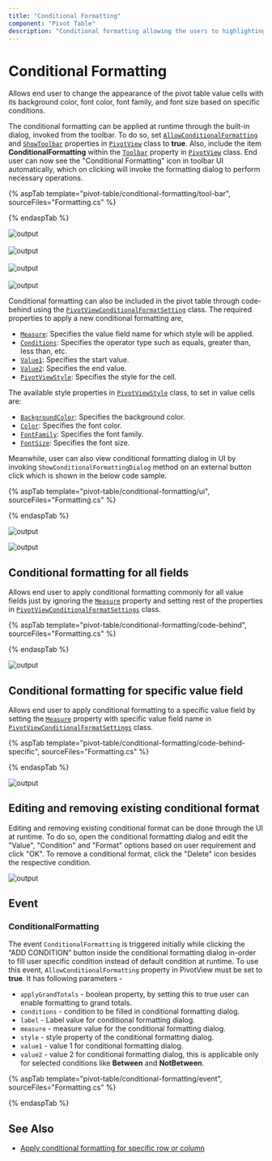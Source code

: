 ```yaml
---
title: "Conditional Formatting"
component: "Pivot Table"
description: "Conditional formatting allowing the users to highlighting the value cells based on its value."
---
```


# Conditional Formatting

Allows end user to change the appearance of the pivot table value cells with its background color, font color, font family, and font size based on specific conditions.

The conditional formatting can be applied at runtime through the built-in dialog, invoked from the toolbar. To do so, set [`AllowConditionalFormatting`](https://help.syncfusion.com/cr/aspnetmvc-js2/Syncfusion.EJ2~Syncfusion.EJ2.PivotView.PivotView~AllowConditionalFormatting.html) and [`ShowToolbar`](https://help.syncfusion.com/cr/aspnetmvc-js2/Syncfusion.EJ2~Syncfusion.EJ2.PivotView.PivotView~ShowToolbar.html) properties in [`PivotView`](https://help.syncfusion.com/cr/aspnetmvc-js2/Syncfusion.EJ2~Syncfusion.EJ2.PivotView.PivotView_members.html) class to **true**. Also, include the item **ConditionalFormatting** within the [`Toolbar`](https://help.syncfusion.com/cr/aspnetmvc-js2/Syncfusion.EJ2~Syncfusion.EJ2.PivotView.PivotView~Toolbar.html) property in [`PivotView`](https://help.syncfusion.com/cr/aspnetmvc-js2/Syncfusion.EJ2~Syncfusion.EJ2.PivotView.PivotView_members.html) class. End user can now see the "Conditional Formatting" icon in toolbar UI automatically, which on clicking will invoke the formatting dialog to perform necessary operations.

{% aspTab template="pivot-table/conditional-formatting/tool-bar", sourceFiles="Formatting.cs" %}

{% endaspTab %}

<!-- markdownlint-disable MD012 -->
![output](images/toolbar_cformatting.png "Conditional formatting icon in toolbar")
<br/>
<br/>
![output](images/toolbar_cformatting_dialog.png "Adding new conditional format")
<br/>
<br/>
![output](images/toolbar_cformatting_dialog_apply.png "Setting conditional format criteria")
<br/>
<br/>
![output](images/toolbar_cformatting_grid.png "Resultant pivot table on applied conditional format")

Conditional formatting can also be included in the pivot table through code-behind using the [`PivotViewConditionalFormatSetting`](https://help.syncfusion.com/cr/aspnetmvc-js2/Syncfusion.EJ2~Syncfusion.EJ2.PivotView.PivotViewConditionalFormatSetting_members.html) class. The required properties to apply a new conditional formatting are,

* [`Measure`](https://help.syncfusion.com/cr/aspnetmvc-js2/Syncfusion.EJ2~Syncfusion.EJ2.PivotView.PivotViewConditionalFormatSetting~Measure.html): Specifies the value field name for which style will be applied.
* [`Conditions`](https://help.syncfusion.com/cr/aspnetmvc-js2/Syncfusion.EJ2~Syncfusion.EJ2.PivotView.PivotViewConditionalFormatSetting~Conditions.html): Specifies the operator type such as equals, greater than, less than, etc.
* [`Value1`](https://help.syncfusion.com/cr/aspnetmvc-js2/Syncfusion.EJ2~Syncfusion.EJ2.PivotView.PivotViewConditionalFormatSetting~Value1.html): Specifies the start value.
* [`Value2`](https://help.syncfusion.com/cr/aspnetmvc-js2/Syncfusion.EJ2~Syncfusion.EJ2.PivotView.PivotViewConditionalFormatSetting~Value2.html): Specifies the end value.
* [`PivotViewStyle`](https://help.syncfusion.com/cr/aspnetmvc-js2/Syncfusion.EJ2~Syncfusion.EJ2.PivotView.PivotViewStyle_members.html): Specifies the style for the cell.

The available style properties in [`PivotViewStyle`](https://help.syncfusion.com/cr/aspnetmvc-js2/Syncfusion.EJ2~Syncfusion.EJ2.PivotView.PivotViewStyle_members.html) class, to set in value cells are:

* [`BackgroundColor`](https://help.syncfusion.com/cr/aspnetmvc-js2/Syncfusion.EJ2~Syncfusion.EJ2.PivotView.PivotViewStyle~BackgroundColor.html): Specifies the background color.
* [`Color`](https://help.syncfusion.com/cr/aspnetmvc-js2/Syncfusion.EJ2~Syncfusion.EJ2.PivotView.PivotViewStyle~Color.html): Specifies the font color.
* [`FontFamily`](https://help.syncfusion.com/cr/aspnetmvc-js2/Syncfusion.EJ2~Syncfusion.EJ2.PivotView.PivotViewStyle~FontFamily.html): Specifies the font family.
* [`FontSize`](https://help.syncfusion.com/cr/aspnetmvc-js2/Syncfusion.EJ2~Syncfusion.EJ2.PivotView.PivotViewStyle~FontSize.html): Specifies the font size.

Meanwhile, user can also view conditional formatting dialog in UI by invoking `ShowConditionalFormattingDialog` method on an external button click which is shown in the below code sample.

{% aspTab template="pivot-table/conditional-formatting/ui", sourceFiles="Formatting.cs" %}

{% endaspTab %}

![output](images/cond-format-btn.png)

![output](images/cond-format-btn2.png)

## Conditional formatting for all fields

Allows end user to apply conditional formatting commonly for all value fields just by ignoring the [`Measure`](https://help.syncfusion.com/cr/aspnetmvc-js2/Syncfusion.EJ2~Syncfusion.EJ2.PivotView.PivotViewConditionalFormatSetting~Measure.html) property and setting rest of the properties in [`PivotViewConditionalFormatSettings`](https://help.syncfusion.com/cr/aspnetmvc-js2/Syncfusion.EJ2~Syncfusion.EJ2.PivotView.PivotViewConditionalFormatSetting_members.html) class.

{% aspTab template="pivot-table/conditional-formatting/code-behind", sourceFiles="Formatting.cs" %}

{% endaspTab %}

![output](images/cformatting_all.png)

## Conditional formatting for specific value field

Allows end user to apply conditional formatting to a specific value field by setting the [`Measure`](https://help.syncfusion.com/cr/aspnetmvc-js2/Syncfusion.EJ2~Syncfusion.EJ2.PivotView.PivotViewConditionalFormatSetting~Measure.html) property with specific value field name in [`PivotViewConditionalFormatSettings`](https://help.syncfusion.com/cr/aspnetmvc-js2/Syncfusion.EJ2~Syncfusion.EJ2.PivotView.PivotViewConditionalFormatSetting_members.html) class.

{% aspTab template="pivot-table/conditional-formatting/code-behind-specific", sourceFiles="Formatting.cs" %}

{% endaspTab %}

![output](images/cformatting_single.png)

## Editing and removing existing conditional format

Editing and removing existing conditional format can be done through the UI at runtime. To do so, open the conditional formatting dialog and edit the "Value", "Condition" and "Format" options based on user requirement and click "OK". To remove a conditional format, click the "Delete" icon besides the respective condition.  

![output](images/cformatting_remove.png)

## Event

### ConditionalFormatting

The event `ConditionalFormatting` is triggered initially while clicking the “ADD CONDITION” button inside the conditional formatting dialog in-order to fill user specific condition instead of default condition at runtime. To use this event, `AllowConditionalFormatting` property in PivotView must be set to **true**. It has following parameters -

* `applyGrandTotals` - boolean property, by setting this to true user can enable formatting to grand totals.
* `conditions` - condition to be filled in conditional formatting dialog.
* `label` - Label value for conditional formatting dialog.
* `measure` - measure value for the conditional formatting dialog.
* `style` - style property of the conditional formatting dialog.
* `value1` - value 1 for conditional formatting dialog.
* `value2` - value 2 for conditional formatting dialog, this is applicable only for selected conditions like **Between** and **NotBetween**.

{% aspTab template="pivot-table/conditional-formatting/event", sourceFiles="Formatting.cs" %}

{% endaspTab %}

## See Also

* [Apply conditional formatting for specific row or column](./how-to/apply-conditional-formatting-for-specific-row-or-column)
